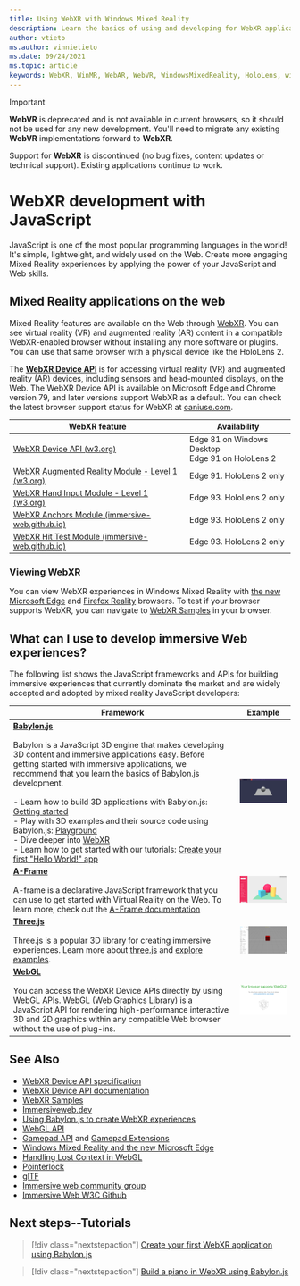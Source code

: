 ```yaml
---
title: Using WebXR with Windows Mixed Reality
description: Learn the basics of using and developing for WebXR applications running on Windows Mixed Reality immersive headsets.
author: vtieto
ms.author: vinnietieto
ms.date: 09/24/2021
ms.topic: article
keywords: WebXR, WinMR, WebAR, WebVR, WindowsMixedReality, HoloLens, windows mixed reality, web vr, web xr, web mr, web ar, 360, 360 video, 360 videos, 360 photo, 360 photos, 360 content, immersive web, immersiveweb, IW, JavaScript
---
```


> [!IMPORTANT]
> **WebVR** is deprecated and is not available in current browsers, so it should not be used for any new development. You'll need to migrate any existing **WebVR** implementations forward to **WebXR**.
>
> Support for **WebXR** is discontinued (no bug fixes, content updates or technical support). Existing applications continue to work.

# WebXR development with JavaScript

JavaScript is one of the most popular programming languages in the world! It's simple, lightweight, and widely used on the Web. Create more engaging Mixed Reality experiences by applying the power of your JavaScript and Web skills.

## Mixed Reality applications on the web

Mixed Reality features are available on the Web through [WebXR](webxr-overview.md). You can see virtual reality (VR) and augmented reality (AR) content in a compatible WebXR-enabled browser without installing any more software or plugins. You can use that same browser with a physical device like the HoloLens 2.

The [**WebXR Device API**](https://www.w3.org/TR/webxr/) is for accessing virtual reality (VR) and augmented reality (AR) devices, including sensors and head-mounted displays, on the Web. The WebXR Device API is available on Microsoft Edge and Chrome version 79, and later versions support WebXR as a default. You can check the latest browser support status for WebXR at [caniuse.com](https://caniuse.com/#search=webxr).

| WebXR feature | Availability |
|---------|---------|
|[WebXR Device API (w3.org)](https://www.w3.org/TR/webxr/) | Edge 81 on Windows Desktop <br>Edge 91 on HoloLens 2|
|[WebXR Augmented Reality Module - Level 1 (w3.org)](https://www.w3.org/TR/webxr-ar-module-1/)|Edge 91. HoloLens 2 only|
|[WebXR Hand Input Module - Level 1 (w3.org)](https://www.w3.org/TR/webxr-hand-input-1/)|Edge 93. HoloLens 2 only|
|[WebXR Anchors Module (immersive-web.github.io)](https://immersive-web.github.io/anchors/)|Edge 93. HoloLens 2 only|
|[WebXR Hit Test Module (immersive-web.github.io)](https://immersive-web.github.io/hit-test/)|Edge 93. HoloLens 2 only |

### Viewing WebXR

You can view WebXR experiences in Windows Mixed Reality with [the new Microsoft Edge](../../whats-new/new-microsoft-edge.md) and [Firefox Reality](https://mixedreality.mozilla.org/firefox-reality/) browsers.
To test if your browser supports WebXR, you can navigate to [WebXR Samples](https://immersive-web.github.io/webxr-samples/) in your browser.

## What can I use to develop immersive Web experiences?

The following list shows the JavaScript frameworks and APIs for building immersive experiences that currently dominate the market and are widely accepted and adopted by mixed reality JavaScript developers:

| Framework | Example |
| --- | --- |
|[**Babylon.js**](https://doc.babylonjs.com/)<br/><br/> Babylon is a JavaScript 3D engine that makes developing 3D content and immersive applications easy. Before getting started with immersive applications, we recommend that you  learn the basics of Babylon.js development.<br/><br/>- Learn how to build 3D applications with Babylon.js: [Getting started](https://doc.babylonjs.com/start)<br/>- Play with 3D examples and their source code using Babylon.js: [Playground](https://doc.babylonjs.com/examples/)<br/>- Dive deeper into [WebXR](https://doc.babylonjs.com/divingDeeper/webXR)<br/>- Learn how to get started with our tutorials: [Create your first "Hello World!" app](tutorials/babylonjs-webxr-helloworld/introduction-01.md)|![BabylonJS Logo](images/babylon.js.example.png) |
|[**A-Frame**](https://aframe.io/) <br/><br/>A-frame is a declarative JavaScript framework that you can use to get started with Virtual Reality on the Web. To learn more, check out the [A-Frame documentation](https://aframe.io/docs/1.2.0/introduction/) |![A-Frame](images/a-frame.example.png)  |
|[**Three.js**](https://threejs.org) <br/><br/>Three.js is a popular 3D library for creating immersive experiences. Learn more about [three.js](https://threejs.org/docs/index.html#manual/en/introduction/Creating-a-scene) and [explore examples](https://threejs.org/examples/#webgl_animation_cloth). |![Three.js](images/three.js.example.png)  |
|[**WebGL**](https://developer.mozilla.org/en-US/docs/Web/API/WebGL_API)  <br/><br/>You can access the WebXR Device APIs directly by using WebGL APIs. WebGL (Web Graphics Library) is a JavaScript API for rendering high-performance interactive 3D and 2D graphics within any compatible Web browser without the use of plug-ins. |![WebGL](images/webgl.example.png)  |

## See Also

* [WebXR Device API specification](https://immersive-web.github.io/webxr/)
* [WebXR Device API documentation](https://developer.mozilla.org/en-US/docs/Web/API/WebXR_Device_API)
* [WebXR Samples](https://immersive-web.github.io/webxr-samples/)
* [Immersiveweb.dev](https://immersiveweb.dev/)
* [Using Babylon.js to create WebXR experiences](/windows/mixed-reality/develop/javascript/tutorials/babylonjs-webxr-helloworld/introduction-01)
* [WebGL API](/previous-versions/windows/internet-explorer/ie-developer/dev-guides/bg182648(v=vs.85))
* [Gamepad API](https://msdn.microsoft.com/library/dn743630(v=vs.85).aspx) and [Gamepad Extensions](https://w3c.github.io/gamepad/extensions.html)
* [Windows Mixed Reality and the new Microsoft Edge](../../whats-new/new-microsoft-edge.md)
* [Handling Lost Context in WebGL](https://www.khronos.org/webgl/wiki/HandlingContextLost)
* [Pointerlock](https://www.w3.org/TR/pointerlock/)
* [glTF](https://www.khronos.org/gltf)
* [Immersive web community group](https://www.w3.org/community/immersive-web/)
* [Immersive Web W3C Github](https://github.com/immersive-web)

## Next steps--Tutorials

> [!div class="nextstepaction"]
> [Create your first WebXR application using Babylon.js](tutorials/babylonjs-webxr-helloworld/introduction-01.md)

> [!div class="nextstepaction"]
> [Build a piano in WebXR using Babylon.js](tutorials/babylonjs-webxr-piano/introduction-01.md)
